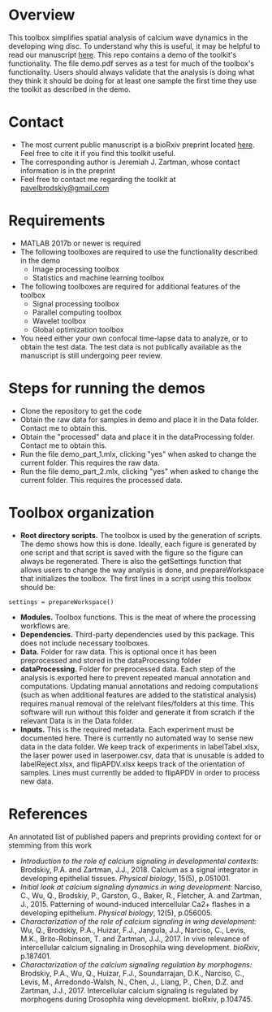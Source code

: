 # Overview
This toolbox simplifies spatial analysis of calcium wave dynamics in the developing wing disc. To understand why this is useful, it may be helpful to read our manuscript [here](https://doi.org/10.1101/104745). This repo contains a demo of the toolkit's functionality. The file demo.pdf serves as a test for much of the toolbox's functionality. Users should always validate that the analysis is doing what they think it should be doing for at least one sample the first time they use the toolkit as described in the demo.

# Contact
- The most current public manuscript is a bioRxiv preprint located [here](https://doi.org/10.1101/104745). Feel free to cite it if you find this toolkit useful.
- The corresponding author is Jeremiah J. Zartman, whose contact information is in the preprint
- Feel free to contact me regarding the toolkit at pavelbrodskiy@gmail.com

# Requirements
- MATLAB 2017b or newer is required
- The following toolboxes are required to use the functionality described in the demo
  - Image processing toolbox
  - Statistics and machine learning toolbox
- The following toolboxes are required for additional features of the toolbox
  - Signal processing toolbox
  - Parallel computing toolbox
  - Wavelet toolbox
  - Global optimization toolbox
- You need either your own confocal time-lapse data to analyze, or to obtain the test data. The test data is not publically available as the manuscript is still undergoing peer review.

# Steps for running the demos
- Clone the repository to get the code
- Obtain the raw data for samples in demo and place it in the Data folder. Contact me to obtain this.
- Obtain the "processed" data and place it in the dataProcessing folder. Contact me to obtain this.
- Run the file demo_part_1.mlx, clicking "yes" when asked to change the current folder. This requires the raw data.
- Run the file demo_part_2.mlx, clicking "yes" when asked to change the current folder. This requires the processed data.

# Toolbox organization
- **Root directory scripts.** The toolbox is used by the generation of scripts. The demo shows how this is done. Ideally, each figure is generated by one script and that script is saved with the figure so the figure can always be regenerated. There is also the getSettings function that allows users to change the way analysis is done, and prepareWorkspace that initializes the toolbox. The first lines in a script using this toolbox should be:
```
settings = prepareWorkspace()
```
- **Modules.** Toolbox functions. This is the meat of where the processing workflows are.
- **Dependencies.** Third-party dependencies used by this package. This does not include necessary toolboxes.
- **Data.** Folder for raw data. This is optional once it has been preprocessed and stored in the dataProcessing folder
- **dataProcessing.** Folder for preprocessed data. Each step of the analysis is exported here to prevent repeated manual annotation and computations. Updating manual annotations and redoing computations (such as when additional features are added to the statistical analysis) requires manual removal of the relelvant files/folders at this time. This software will run without this folder and generate it from scratch if the relevant Data is in the Data folder.
- **Inputs.** This is the required metadata. Each experiment must be documented here. There is currently no automated way to sense new data in the data folder. We keep track of experiments in labelTabel.xlsx, the laser power used in laserpower.csv, data that is unusable is added to labelReject.xlsx, and flipAPDV.xlsx keeps track of the orientation of samples. Lines must currently be added to flipAPDV in order to process new data.

# References
An annotated list of published papers and preprints providing context for or stemming from this work
- *Introduction to the role of calcium signaling in developmental contexts:* Brodskiy, P.A. and Zartman, J.J., 2018. Calcium as a signal integrator in developing epithelial tissues. *Physical biology*, 15(5), p.051001.
- *Initial look at calcium signaling dynamics in wing development:* Narciso, C., Wu, Q., Brodskiy, P., Garston, G., Baker, R., Fletcher, A. and Zartman, J., 2015. Patterning of wound-induced intercellular Ca2+ flashes in a developing epithelium. *Physical biology*, 12(5), p.056005.
- *Charactarization of the role of calcium signaling in wing development:* Wu, Q., Brodskiy, P.A., Huizar, F.J., Jangula, J.J., Narciso, C., Levis, M.K., Brito-Robinson, T. and Zartman, J.J., 2017. In vivo relevance of intercellular calcium signaling in Drosophila wing development. *bioRxiv*, p.187401.
- *Charactarization of the calcium signaling regulation by morphogens:* Brodskiy, P.A., Wu, Q., Huizar, F.J., Soundarrajan, D.K., Narciso, C., Levis, M., Arredondo-Walsh, N., Chen, J., Liang, P., Chen, D.Z. and Zartman, J.J., 2017. Intercellular calcium signaling is regulated by morphogens during Drosophila wing development. bioRxiv, p.104745.

